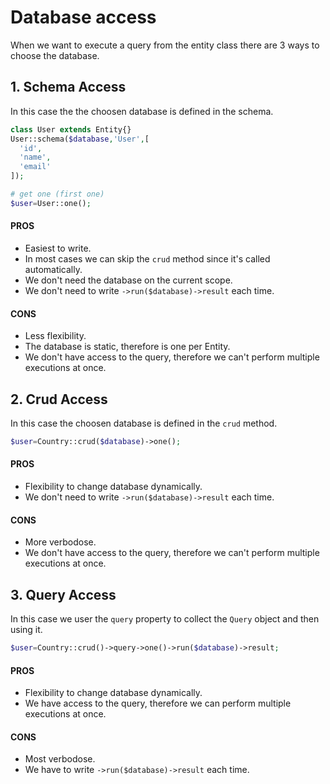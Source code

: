 # Database access
When we want to execute a query from the entity class there are 3 ways to choose the database.

## 1. Schema Access
In this case the the choosen database is defined in the schema.
```php
class User extends Entity{}
User::schema($database,'User',[
  'id',
  'name',
  'email'
]);

# get one (first one)
$user=User::one();
```
#### PROS
- Easiest to write.
- In most cases we can skip the `crud` method since it's called automatically.
- We don't need the database on the current scope.
- We don't need to write `->run($database)->result` each time.

#### CONS
- Less flexibility.
- The database is static, therefore is one per Entity.
- We don't have access to the query, therefore we can't perform multiple executions at once.

## 2. Crud Access
In this case the choosen database is defined in the `crud` method.
```php
$user=Country::crud($database)->one();
```
#### PROS
- Flexibility to change database dynamically.
- We don't need to write `->run($database)->result` each time.

#### CONS
- More verbodose.
- We don't have access to the query, therefore we can't perform multiple executions at once.

## 3. Query Access
In this case we user the `query` property to collect the `Query` object and then using it.

```php
$user=Country::crud()->query->one()->run($database)->result;
```

#### PROS
- Flexibility to change database dynamically.
- We have access to the query, therefore we can perform multiple executions at once.

#### CONS
- Most verbodose.
- We have to write `->run($database)->result` each time.
